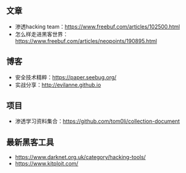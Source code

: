 ## 文章
- 渗透hacking team：https://www.freebuf.com/articles/102500.html
- 怎么样走进黑客世界：https://www.freebuf.com/articles/neopoints/190895.html

## 博客
- 安全技术精粹：https://paper.seebug.org/
- 实战分享：http://evilanne.github.io

## 项目
- 渗透学习资料集合：https://github.com/tom0li/collection-document

## 最新黑客工具
- https://www.darknet.org.uk/category/hacking-tools/
- https://www.kitploit.com/

